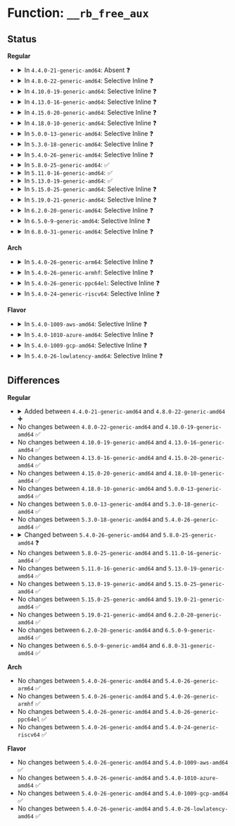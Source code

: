 # Function: <code>__rb_free_aux</code>

## Status
<b>Regular</b>
<ul>
<li>
<details>
<summary>In <code>4.4.0-21-generic-amd64</code>: Absent ❓</summary>

```json
{
  "name": "__rb_free_aux",
  "collision_type": "Unique Static",
  "inline_type": "Full",
  "funcs": [
    {
      "addr": 18446744071580439144,
      "name": "__rb_free_aux",
      "external": false,
      "loc": "kernel/events/ring_buffer.c:555",
      "file": "kernel/events/ring_buffer.c",
      "inline": "not declared, inlined",
      "caller_inline": [
        "kernel/events/ring_buffer.c:rb_irq_work"
      ],
      "caller_func": []
    }
  ],
  "symbols": []
}
```
</details>
</li>
<li>
<details>
<summary>In <code>4.8.0-22-generic-amd64</code>: Selective Inline ❓</summary>

```c
void __rb_free_aux(struct ring_buffer * rb)
```

```json
{
  "name": "__rb_free_aux",
  "collision_type": "Unique Static",
  "inline_type": "Selective",
  "funcs": [
    {
      "addr": 18446744071580512416,
      "name": "__rb_free_aux",
      "external": false,
      "loc": "kernel/events/ring_buffer.c:536",
      "file": "kernel/events/ring_buffer.c",
      "inline": "not declared, inlined",
      "caller_inline": [],
      "caller_func": [
        "kernel/events/ring_buffer.c:rb_free_aux",
        "kernel/events/ring_buffer.c:rb_alloc_aux"
      ]
    }
  ],
  "symbols": [
    {
      "addr": 18446744071580512416,
      "name": "__rb_free_aux",
      "section": ".text",
      "bind": "STB_LOCAL",
      "size": 292
    }
  ]
}
```
</details>
</li>
<li>
<details>
<summary>In <code>4.10.0-19-generic-amd64</code>: Selective Inline ❓</summary>

```c
void __rb_free_aux(struct ring_buffer * rb)
```

```json
{
  "name": "__rb_free_aux",
  "collision_type": "Unique Static",
  "inline_type": "Selective",
  "funcs": [
    {
      "addr": 18446744071580576416,
      "name": "__rb_free_aux",
      "external": false,
      "loc": "kernel/events/ring_buffer.c:536",
      "file": "kernel/events/ring_buffer.c",
      "inline": "not declared, inlined",
      "caller_inline": [],
      "caller_func": [
        "kernel/events/ring_buffer.c:rb_free_aux",
        "kernel/events/ring_buffer.c:rb_alloc_aux"
      ]
    }
  ],
  "symbols": [
    {
      "addr": 18446744071580576416,
      "name": "__rb_free_aux",
      "section": ".text",
      "bind": "STB_LOCAL",
      "size": 278
    }
  ]
}
```
</details>
</li>
<li>
<details>
<summary>In <code>4.13.0-16-generic-amd64</code>: Selective Inline ❓</summary>

```c
void __rb_free_aux(struct ring_buffer * rb)
```

```json
{
  "name": "__rb_free_aux",
  "collision_type": "Unique Static",
  "inline_type": "Selective",
  "funcs": [
    {
      "addr": 18446744071580607088,
      "name": "__rb_free_aux",
      "external": false,
      "loc": "kernel/events/ring_buffer.c:548",
      "file": "kernel/events/ring_buffer.c",
      "inline": "not declared, inlined",
      "caller_inline": [],
      "caller_func": [
        "kernel/events/ring_buffer.c:rb_free_aux",
        "kernel/events/ring_buffer.c:rb_alloc_aux"
      ]
    }
  ],
  "symbols": [
    {
      "addr": 18446744071580607088,
      "name": "__rb_free_aux",
      "section": ".text",
      "bind": "STB_LOCAL",
      "size": 233
    }
  ]
}
```
</details>
</li>
<li>
<details>
<summary>In <code>4.15.0-20-generic-amd64</code>: Selective Inline ❓</summary>

```c
void __rb_free_aux(struct ring_buffer * rb)
```

```json
{
  "name": "__rb_free_aux",
  "collision_type": "Unique Static",
  "inline_type": "Selective",
  "funcs": [
    {
      "addr": 18446744071580688096,
      "name": "__rb_free_aux",
      "external": false,
      "loc": "kernel/events/ring_buffer.c:559",
      "file": "kernel/events/ring_buffer.c",
      "inline": "not declared, inlined",
      "caller_inline": [],
      "caller_func": [
        "kernel/events/ring_buffer.c:rb_free_aux",
        "kernel/events/ring_buffer.c:rb_alloc_aux"
      ]
    }
  ],
  "symbols": [
    {
      "addr": 18446744071580688096,
      "name": "__rb_free_aux",
      "section": ".text",
      "bind": "STB_LOCAL",
      "size": 238
    }
  ]
}
```
</details>
</li>
<li>
<details>
<summary>In <code>4.18.0-10-generic-amd64</code>: Selective Inline ❓</summary>

```c
void __rb_free_aux(struct ring_buffer * rb)
```

```json
{
  "name": "__rb_free_aux",
  "collision_type": "Unique Static",
  "inline_type": "Selective",
  "funcs": [
    {
      "addr": 18446744071580820128,
      "name": "__rb_free_aux",
      "external": false,
      "loc": "kernel/events/ring_buffer.c:560",
      "file": "kernel/events/ring_buffer.c",
      "inline": "not declared, inlined",
      "caller_inline": [],
      "caller_func": [
        "kernel/events/ring_buffer.c:rb_free_aux",
        "kernel/events/ring_buffer.c:rb_alloc_aux"
      ]
    }
  ],
  "symbols": [
    {
      "addr": 18446744071580820128,
      "name": "__rb_free_aux",
      "section": ".text",
      "bind": "STB_LOCAL",
      "size": 239
    }
  ]
}
```
</details>
</li>
<li>
<details>
<summary>In <code>5.0.0-13-generic-amd64</code>: Selective Inline ❓</summary>

```c
void __rb_free_aux(struct ring_buffer * rb)
```

```json
{
  "name": "__rb_free_aux",
  "collision_type": "Unique Static",
  "inline_type": "Selective",
  "funcs": [
    {
      "addr": 18446744071580886800,
      "name": "__rb_free_aux",
      "external": false,
      "loc": "kernel/events/ring_buffer.c:570",
      "file": "kernel/events/ring_buffer.c",
      "inline": "not declared, inlined",
      "caller_inline": [],
      "caller_func": [
        "kernel/events/ring_buffer.c:rb_free_aux",
        "kernel/events/ring_buffer.c:rb_alloc_aux"
      ]
    }
  ],
  "symbols": [
    {
      "addr": 18446744071580886800,
      "name": "__rb_free_aux",
      "section": ".text",
      "bind": "STB_LOCAL",
      "size": 239
    }
  ]
}
```
</details>
</li>
<li>
<details>
<summary>In <code>5.3.0-18-generic-amd64</code>: Selective Inline ❓</summary>

```c
void __rb_free_aux(struct ring_buffer * rb)
```

```json
{
  "name": "__rb_free_aux",
  "collision_type": "Unique Static",
  "inline_type": "Selective",
  "funcs": [
    {
      "addr": 18446744071580984288,
      "name": "__rb_free_aux",
      "external": false,
      "loc": "kernel/events/ring_buffer.c:602",
      "file": "kernel/events/ring_buffer.c",
      "inline": "not declared, inlined",
      "caller_inline": [],
      "caller_func": [
        "kernel/events/ring_buffer.c:rb_free_aux",
        "kernel/events/ring_buffer.c:rb_alloc_aux"
      ]
    }
  ],
  "symbols": [
    {
      "addr": 18446744071580984288,
      "name": "__rb_free_aux",
      "section": ".text",
      "bind": "STB_LOCAL",
      "size": 235
    }
  ]
}
```
</details>
</li>
<li>
<details>
<summary>In <code>5.4.0-26-generic-amd64</code>: Selective Inline ❓</summary>

```c
void __rb_free_aux(struct ring_buffer * rb)
```

```json
{
  "name": "__rb_free_aux",
  "collision_type": "Unique Static",
  "inline_type": "Selective",
  "funcs": [
    {
      "addr": 18446744071581038272,
      "name": "__rb_free_aux",
      "external": false,
      "loc": "kernel/events/ring_buffer.c:602",
      "file": "kernel/events/ring_buffer.c",
      "inline": "not declared, inlined",
      "caller_inline": [],
      "caller_func": [
        "kernel/events/ring_buffer.c:rb_free_aux",
        "kernel/events/ring_buffer.c:rb_alloc_aux"
      ]
    }
  ],
  "symbols": [
    {
      "addr": 18446744071581038272,
      "name": "__rb_free_aux",
      "section": ".text",
      "bind": "STB_LOCAL",
      "size": 235
    }
  ]
}
```
</details>
</li>
<li>
<details>
<summary>In <code>5.8.0-25-generic-amd64</code>: ✅</summary>

```c
void __rb_free_aux(struct perf_buffer * rb)
```

```json
{
  "name": "__rb_free_aux",
  "collision_type": "Unique Static",
  "inline_type": "No",
  "funcs": [
    {
      "addr": 18446744071581216544,
      "name": "__rb_free_aux",
      "external": false,
      "loc": "kernel/events/ring_buffer.c:638",
      "file": "kernel/events/ring_buffer.c",
      "inline": "seen, unknown",
      "caller_inline": [],
      "caller_func": [
        "kernel/events/ring_buffer.c:rb_free_aux",
        "kernel/events/ring_buffer.c:rb_alloc_aux"
      ]
    }
  ],
  "symbols": [
    {
      "addr": 18446744071581216544,
      "name": "__rb_free_aux",
      "section": ".text",
      "bind": "STB_LOCAL",
      "size": 235
    }
  ]
}
```
</details>
</li>
<li>
<details>
<summary>In <code>5.11.0-16-generic-amd64</code>: ✅</summary>

```c
void __rb_free_aux(struct perf_buffer * rb)
```

```json
{
  "name": "__rb_free_aux",
  "collision_type": "Unique Static",
  "inline_type": "No",
  "funcs": [
    {
      "addr": 18446744071581259200,
      "name": "__rb_free_aux",
      "external": false,
      "loc": "kernel/events/ring_buffer.c:640",
      "file": "kernel/events/ring_buffer.c",
      "inline": "seen, unknown",
      "caller_inline": [],
      "caller_func": [
        "kernel/events/ring_buffer.c:rb_free_aux",
        "kernel/events/ring_buffer.c:rb_alloc_aux"
      ]
    }
  ],
  "symbols": [
    {
      "addr": 18446744071581259200,
      "name": "__rb_free_aux",
      "section": ".text",
      "bind": "STB_LOCAL",
      "size": 235
    }
  ]
}
```
</details>
</li>
<li>
<details>
<summary>In <code>5.13.0-19-generic-amd64</code>: ✅</summary>

```c
void __rb_free_aux(struct perf_buffer * rb)
```

```json
{
  "name": "__rb_free_aux",
  "collision_type": "Unique Static",
  "inline_type": "No",
  "funcs": [
    {
      "addr": 18446744071581277952,
      "name": "__rb_free_aux",
      "external": false,
      "loc": "kernel/events/ring_buffer.c:640",
      "file": "kernel/events/ring_buffer.c",
      "inline": "seen, unknown",
      "caller_inline": [],
      "caller_func": [
        "kernel/events/ring_buffer.c:rb_free_aux",
        "kernel/events/ring_buffer.c:rb_alloc_aux"
      ]
    }
  ],
  "symbols": [
    {
      "addr": 18446744071581277952,
      "name": "__rb_free_aux",
      "section": ".text",
      "bind": "STB_LOCAL",
      "size": 232
    }
  ]
}
```
</details>
</li>
<li>
<details>
<summary>In <code>5.15.0-25-generic-amd64</code>: Selective Inline ❓</summary>

```c
void __rb_free_aux(struct perf_buffer * rb)
```

```json
{
  "name": "__rb_free_aux",
  "collision_type": "Unique Static",
  "inline_type": "Selective",
  "funcs": [
    {
      "addr": 18446744071581521824,
      "name": "__rb_free_aux",
      "external": false,
      "loc": "kernel/events/ring_buffer.c:640",
      "file": "kernel/events/ring_buffer.c",
      "inline": "not declared, inlined",
      "caller_inline": [],
      "caller_func": [
        "kernel/events/ring_buffer.c:rb_free_aux",
        "kernel/events/ring_buffer.c:rb_alloc_aux"
      ]
    }
  ],
  "symbols": [
    {
      "addr": 18446744071581521824,
      "name": "__rb_free_aux",
      "section": ".text",
      "bind": "STB_LOCAL",
      "size": 232
    }
  ]
}
```
</details>
</li>
<li>
<details>
<summary>In <code>5.19.0-21-generic-amd64</code>: Selective Inline ❓</summary>

```c
void __rb_free_aux(struct perf_buffer * rb)
```

```json
{
  "name": "__rb_free_aux",
  "collision_type": "Unique Static",
  "inline_type": "Selective",
  "funcs": [
    {
      "addr": 18446744071581869392,
      "name": "__rb_free_aux",
      "external": false,
      "loc": "kernel/events/ring_buffer.c:640",
      "file": "kernel/events/ring_buffer.c",
      "inline": "not declared, inlined",
      "caller_inline": [],
      "caller_func": [
        "kernel/events/ring_buffer.c:rb_free_aux",
        "kernel/events/ring_buffer.c:rb_alloc_aux"
      ]
    }
  ],
  "symbols": [
    {
      "addr": 18446744071581869392,
      "name": "__rb_free_aux",
      "section": ".text",
      "bind": "STB_LOCAL",
      "size": 244
    }
  ]
}
```
</details>
</li>
<li>
<details>
<summary>In <code>6.2.0-20-generic-amd64</code>: Selective Inline ❓</summary>

```c
void __rb_free_aux(struct perf_buffer * rb)
```

```json
{
  "name": "__rb_free_aux",
  "collision_type": "Unique Static",
  "inline_type": "Selective",
  "funcs": [
    {
      "addr": 18446744071582296864,
      "name": "__rb_free_aux",
      "external": false,
      "loc": "kernel/events/ring_buffer.c:643",
      "file": "kernel/events/ring_buffer.c",
      "inline": "not declared, inlined",
      "caller_inline": [],
      "caller_func": [
        "kernel/events/ring_buffer.c:rb_free_aux",
        "kernel/events/ring_buffer.c:rb_alloc_aux"
      ]
    }
  ],
  "symbols": [
    {
      "addr": 18446744071582296864,
      "name": "__rb_free_aux",
      "section": ".text",
      "bind": "STB_LOCAL",
      "size": 244
    }
  ]
}
```
</details>
</li>
<li>
<details>
<summary>In <code>6.5.0-9-generic-amd64</code>: Selective Inline ❓</summary>

```c
void __rb_free_aux(struct perf_buffer * rb)
```

```json
{
  "name": "__rb_free_aux",
  "collision_type": "Unique Static",
  "inline_type": "Selective",
  "funcs": [
    {
      "addr": 18446744071582497632,
      "name": "__rb_free_aux",
      "external": false,
      "loc": "kernel/events/ring_buffer.c:643",
      "file": "kernel/events/ring_buffer.c",
      "inline": "not declared, inlined",
      "caller_inline": [],
      "caller_func": [
        "kernel/events/ring_buffer.c:rb_free_aux",
        "kernel/events/ring_buffer.c:rb_alloc_aux"
      ]
    }
  ],
  "symbols": [
    {
      "addr": 18446744071582497632,
      "name": "__rb_free_aux",
      "section": ".text",
      "bind": "STB_LOCAL",
      "size": 239
    }
  ]
}
```
</details>
</li>
<li>
<details>
<summary>In <code>6.8.0-31-generic-amd64</code>: Selective Inline ❓</summary>

```c
void __rb_free_aux(struct perf_buffer * rb)
```

```json
{
  "name": "__rb_free_aux",
  "collision_type": "Unique Static",
  "inline_type": "Selective",
  "funcs": [
    {
      "addr": 18446744071582666144,
      "name": "__rb_free_aux",
      "external": false,
      "loc": "kernel/events/ring_buffer.c:644",
      "file": "kernel/events/ring_buffer.c",
      "inline": "not declared, inlined",
      "caller_inline": [],
      "caller_func": [
        "kernel/events/ring_buffer.c:rb_free_aux",
        "kernel/events/ring_buffer.c:rb_alloc_aux"
      ]
    }
  ],
  "symbols": [
    {
      "addr": 18446744071582666144,
      "name": "__rb_free_aux",
      "section": ".text",
      "bind": "STB_LOCAL",
      "size": 239
    }
  ]
}
```
</details>
</li>
</ul>
<b>Arch</b>
<ul>
<li>
<details>
<summary>In <code>5.4.0-26-generic-arm64</code>: Selective Inline ❓</summary>

```c
void __rb_free_aux(struct ring_buffer * rb)
```

```json
{
  "name": "__rb_free_aux",
  "collision_type": "Unique Static",
  "inline_type": "Selective",
  "funcs": [
    {
      "addr": 18446603336492392264,
      "name": "__rb_free_aux",
      "external": false,
      "loc": "kernel/events/ring_buffer.c:602",
      "file": "kernel/events/ring_buffer.c",
      "inline": "not declared, inlined",
      "caller_inline": [],
      "caller_func": [
        "kernel/events/ring_buffer.c:rb_free_aux",
        "kernel/events/ring_buffer.c:rb_alloc_aux"
      ]
    }
  ],
  "symbols": [
    {
      "addr": 18446603336492392264,
      "name": "__rb_free_aux",
      "section": ".text",
      "bind": "STB_LOCAL",
      "size": 216
    }
  ]
}
```
</details>
</li>
<li>
<details>
<summary>In <code>5.4.0-26-generic-armhf</code>: Selective Inline ❓</summary>

```c
void __rb_free_aux(struct ring_buffer * rb)
```

```json
{
  "name": "__rb_free_aux",
  "collision_type": "Unique Static",
  "inline_type": "Selective",
  "funcs": [
    {
      "addr": 3226278624,
      "name": "__rb_free_aux",
      "external": false,
      "loc": "kernel/events/ring_buffer.c:602",
      "file": "kernel/events/ring_buffer.c",
      "inline": "not declared, inlined",
      "caller_inline": [],
      "caller_func": [
        "kernel/events/ring_buffer.c:rb_free_aux",
        "kernel/events/ring_buffer.c:rb_alloc_aux"
      ]
    }
  ],
  "symbols": [
    {
      "addr": 3226278624,
      "name": "__rb_free_aux",
      "section": ".text",
      "bind": "STB_LOCAL",
      "size": 252
    }
  ]
}
```
</details>
</li>
<li>
<details>
<summary>In <code>5.4.0-26-generic-ppc64el</code>: Selective Inline ❓</summary>

```c
void __rb_free_aux(struct ring_buffer * rb)
```

```json
{
  "name": "__rb_free_aux",
  "collision_type": "Unique Static",
  "inline_type": "Selective",
  "funcs": [
    {
      "addr": 13835058055285653056,
      "name": "__rb_free_aux",
      "external": false,
      "loc": "kernel/events/ring_buffer.c:602",
      "file": "kernel/events/ring_buffer.c",
      "inline": "not declared, inlined",
      "caller_inline": [],
      "caller_func": [
        "kernel/events/ring_buffer.c:rb_free_aux",
        "kernel/events/ring_buffer.c:rb_alloc_aux"
      ]
    }
  ],
  "symbols": [
    {
      "addr": 13835058055285653056,
      "name": "__rb_free_aux",
      "section": ".text",
      "bind": "STB_LOCAL",
      "size": 312
    }
  ]
}
```
</details>
</li>
<li>
<details>
<summary>In <code>5.4.0-24-generic-riscv64</code>: Selective Inline ❓</summary>

```c
void __rb_free_aux(struct ring_buffer * rb)
```

```json
{
  "name": "__rb_free_aux",
  "collision_type": "Unique Static",
  "inline_type": "Selective",
  "funcs": [
    {
      "addr": 18446743936272501756,
      "name": "__rb_free_aux",
      "external": false,
      "loc": "kernel/events/ring_buffer.c:602",
      "file": "kernel/events/ring_buffer.c",
      "inline": "not declared, inlined",
      "caller_inline": [],
      "caller_func": [
        "kernel/events/ring_buffer.c:rb_alloc_aux",
        "kernel/events/ring_buffer.c:perf_aux_output_end",
        "kernel/events/ring_buffer.c:perf_aux_output_begin"
      ]
    }
  ],
  "symbols": [
    {
      "addr": 18446743936272501756,
      "name": "__rb_free_aux",
      "section": ".text",
      "bind": "STB_LOCAL",
      "size": 178
    }
  ]
}
```
</details>
</li>
</ul>
<b>Flavor</b>
<ul>
<li>
<details>
<summary>In <code>5.4.0-1009-aws-amd64</code>: Selective Inline ❓</summary>

```c
void __rb_free_aux(struct ring_buffer * rb)
```

```json
{
  "name": "__rb_free_aux",
  "collision_type": "Unique Static",
  "inline_type": "Selective",
  "funcs": [
    {
      "addr": 18446744071581007120,
      "name": "__rb_free_aux",
      "external": false,
      "loc": "kernel/events/ring_buffer.c:602",
      "file": "kernel/events/ring_buffer.c",
      "inline": "not declared, inlined",
      "caller_inline": [],
      "caller_func": [
        "kernel/events/ring_buffer.c:rb_free_aux",
        "kernel/events/ring_buffer.c:rb_alloc_aux"
      ]
    }
  ],
  "symbols": [
    {
      "addr": 18446744071581007120,
      "name": "__rb_free_aux",
      "section": ".text",
      "bind": "STB_LOCAL",
      "size": 235
    }
  ]
}
```
</details>
</li>
<li>
<details>
<summary>In <code>5.4.0-1010-azure-amd64</code>: Selective Inline ❓</summary>

```c
void __rb_free_aux(struct ring_buffer * rb)
```

```json
{
  "name": "__rb_free_aux",
  "collision_type": "Unique Static",
  "inline_type": "Selective",
  "funcs": [
    {
      "addr": 18446744071580953248,
      "name": "__rb_free_aux",
      "external": false,
      "loc": "kernel/events/ring_buffer.c:602",
      "file": "kernel/events/ring_buffer.c",
      "inline": "not declared, inlined",
      "caller_inline": [],
      "caller_func": [
        "kernel/events/ring_buffer.c:rb_free_aux",
        "kernel/events/ring_buffer.c:rb_alloc_aux"
      ]
    }
  ],
  "symbols": [
    {
      "addr": 18446744071580953248,
      "name": "__rb_free_aux",
      "section": ".text",
      "bind": "STB_LOCAL",
      "size": 235
    }
  ]
}
```
</details>
</li>
<li>
<details>
<summary>In <code>5.4.0-1009-gcp-amd64</code>: Selective Inline ❓</summary>

```c
void __rb_free_aux(struct ring_buffer * rb)
```

```json
{
  "name": "__rb_free_aux",
  "collision_type": "Unique Static",
  "inline_type": "Selective",
  "funcs": [
    {
      "addr": 18446744071580998320,
      "name": "__rb_free_aux",
      "external": false,
      "loc": "kernel/events/ring_buffer.c:602",
      "file": "kernel/events/ring_buffer.c",
      "inline": "not declared, inlined",
      "caller_inline": [],
      "caller_func": [
        "kernel/events/ring_buffer.c:rb_free_aux",
        "kernel/events/ring_buffer.c:rb_alloc_aux"
      ]
    }
  ],
  "symbols": [
    {
      "addr": 18446744071580998320,
      "name": "__rb_free_aux",
      "section": ".text",
      "bind": "STB_LOCAL",
      "size": 235
    }
  ]
}
```
</details>
</li>
<li>
<details>
<summary>In <code>5.4.0-26-lowlatency-amd64</code>: Selective Inline ❓</summary>

```c
void __rb_free_aux(struct ring_buffer * rb)
```

```json
{
  "name": "__rb_free_aux",
  "collision_type": "Unique Static",
  "inline_type": "Selective",
  "funcs": [
    {
      "addr": 18446744071581059424,
      "name": "__rb_free_aux",
      "external": false,
      "loc": "kernel/events/ring_buffer.c:602",
      "file": "kernel/events/ring_buffer.c",
      "inline": "not declared, inlined",
      "caller_inline": [],
      "caller_func": [
        "kernel/events/ring_buffer.c:rb_free_aux",
        "kernel/events/ring_buffer.c:rb_alloc_aux"
      ]
    }
  ],
  "symbols": [
    {
      "addr": 18446744071581059424,
      "name": "__rb_free_aux",
      "section": ".text",
      "bind": "STB_LOCAL",
      "size": 235
    }
  ]
}
```
</details>
</li>
</ul>

## Differences
<b>Regular</b>
<ul>
<li>
<details>
<summary>Added between <code>4.4.0-21-generic-amd64</code> and <code>4.8.0-22-generic-amd64</code> ➕</summary>

```c
void __rb_free_aux(struct ring_buffer * rb)
```
</details>
</li>
<li>
No changes between <code>4.8.0-22-generic-amd64</code> and <code>4.10.0-19-generic-amd64</code> ✅
</li>
<li>
No changes between <code>4.10.0-19-generic-amd64</code> and <code>4.13.0-16-generic-amd64</code> ✅
</li>
<li>
No changes between <code>4.13.0-16-generic-amd64</code> and <code>4.15.0-20-generic-amd64</code> ✅
</li>
<li>
No changes between <code>4.15.0-20-generic-amd64</code> and <code>4.18.0-10-generic-amd64</code> ✅
</li>
<li>
No changes between <code>4.18.0-10-generic-amd64</code> and <code>5.0.0-13-generic-amd64</code> ✅
</li>
<li>
No changes between <code>5.0.0-13-generic-amd64</code> and <code>5.3.0-18-generic-amd64</code> ✅
</li>
<li>
No changes between <code>5.3.0-18-generic-amd64</code> and <code>5.4.0-26-generic-amd64</code> ✅
</li>
<li>
<details>
<summary>Changed between <code>5.4.0-26-generic-amd64</code> and <code>5.8.0-25-generic-amd64</code> ❓</summary>
<ul>
<li>
<b>Param type changed. </b>
<code>struct ring_buffer * rb</code> ➡️ <code>struct perf_buffer * rb</code>
</li>
</ul>
</details>
</li>
<li>
No changes between <code>5.8.0-25-generic-amd64</code> and <code>5.11.0-16-generic-amd64</code> ✅
</li>
<li>
No changes between <code>5.11.0-16-generic-amd64</code> and <code>5.13.0-19-generic-amd64</code> ✅
</li>
<li>
No changes between <code>5.13.0-19-generic-amd64</code> and <code>5.15.0-25-generic-amd64</code> ✅
</li>
<li>
No changes between <code>5.15.0-25-generic-amd64</code> and <code>5.19.0-21-generic-amd64</code> ✅
</li>
<li>
No changes between <code>5.19.0-21-generic-amd64</code> and <code>6.2.0-20-generic-amd64</code> ✅
</li>
<li>
No changes between <code>6.2.0-20-generic-amd64</code> and <code>6.5.0-9-generic-amd64</code> ✅
</li>
<li>
No changes between <code>6.5.0-9-generic-amd64</code> and <code>6.8.0-31-generic-amd64</code> ✅
</li>
</ul>
<b>Arch</b>
<ul>
<li>
No changes between <code>5.4.0-26-generic-amd64</code> and <code>5.4.0-26-generic-arm64</code> ✅
</li>
<li>
No changes between <code>5.4.0-26-generic-amd64</code> and <code>5.4.0-26-generic-armhf</code> ✅
</li>
<li>
No changes between <code>5.4.0-26-generic-amd64</code> and <code>5.4.0-26-generic-ppc64el</code> ✅
</li>
<li>
No changes between <code>5.4.0-26-generic-amd64</code> and <code>5.4.0-24-generic-riscv64</code> ✅
</li>
</ul>
<b>Flavor</b>
<ul>
<li>
No changes between <code>5.4.0-26-generic-amd64</code> and <code>5.4.0-1009-aws-amd64</code> ✅
</li>
<li>
No changes between <code>5.4.0-26-generic-amd64</code> and <code>5.4.0-1010-azure-amd64</code> ✅
</li>
<li>
No changes between <code>5.4.0-26-generic-amd64</code> and <code>5.4.0-1009-gcp-amd64</code> ✅
</li>
<li>
No changes between <code>5.4.0-26-generic-amd64</code> and <code>5.4.0-26-lowlatency-amd64</code> ✅
</li>
</ul>
